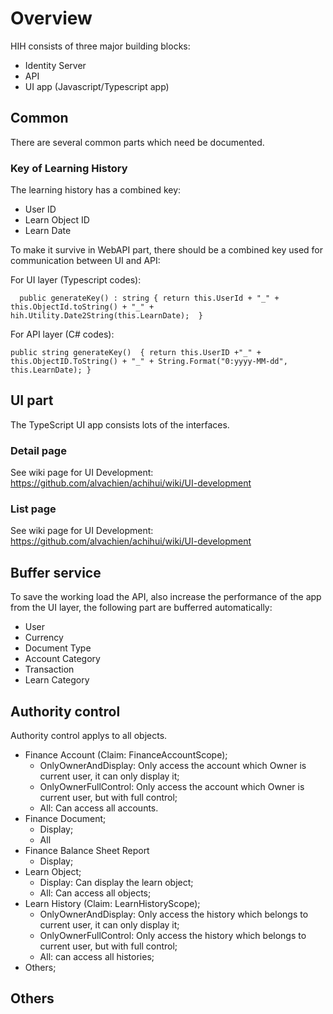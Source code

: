 # Overview

HIH consists of three major building blocks:
* Identity Server
* API
* UI app (Javascript/Typescript app)

## Common

There are several common parts which need be documented.

### Key of Learning History
The learning history has a combined key:
* User ID
* Learn Object ID
* Learn Date

To make it survive in WebAPI part, there should be a combined key used for communication between UI and API:

For UI layer (Typescript codes):

`   public generateKey() : string {
        return this.UserId + "_" + this.ObjectId.toString() + "_" + hih.Utility.Date2String(this.LearnDate); 
    }
`

For API layer (C# codes):

`
public string generateKey() 
{
    return this.UserID +"_" + this.ObjectID.ToString() + "_" + String.Format("0:yyyy-MM-dd", this.LearnDate);
}
`

## UI part

The TypeScript UI app consists lots of the interfaces.

### Detail page

See wiki page for UI Development: https://github.com/alvachien/achihui/wiki/UI-development


### List page

See wiki page for UI Development: https://github.com/alvachien/achihui/wiki/UI-development


## Buffer service

To save the working load the API, also increase the performance of the app from the UI layer, the following part are bufferred automatically:
* User
* Currency
* Document Type
* Account Category
* Transaction
* Learn Category


## Authority control

Authority control applys to all objects.

* Finance Account (Claim: FinanceAccountScope); 
    - OnlyOwnerAndDisplay: Only access the account which Owner is current user, it can only display it;
    - OnlyOwnerFullControl: Only access the account which Owner is current user, but with full control;
    - All: Can access all accounts.
* Finance Document;
    - Display;
    - All
* Finance Balance Sheet Report
    - Display;
* Learn Object;
    - Display: Can display the learn object;
    - All: Can access all objects;
* Learn History (Claim: LearnHistoryScope);
    - OnlyOwnerAndDisplay: Only access the history which belongs to current user, it can only display it;
    - OnlyOwnerFullControl: Only access the history which belongs to current user, but with full control;
    - All: can access all histories;
* Others;

## Others



